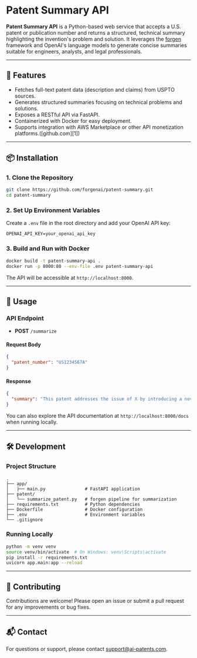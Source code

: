 # Patent Summary API

**Patent Summary API** is a Python-based web service that accepts a U.S. patent or publication number and returns a structured, technical summary highlighting the invention's problem and solution. It leverages the [forgen](https://github.com/forgenai/forgen) framework and OpenAI's language models to generate concise summaries suitable for engineers, analysts, and legal professionals.

---

## 🚀 Features

* Fetches full-text patent data (description and claims) from USPTO sources.
* Generates structured summaries focusing on technical problems and solutions.
* Exposes a RESTful API via FastAPI.
* Containerized with Docker for easy deployment.
* Supports integration with AWS Marketplace or other API monetization platforms.([github.com][1])

---

## 📦 Installation

### 1. Clone the Repository

```bash
git clone https://github.com/forgenai/patent-summary.git
cd patent-summary
```



### 2. Set Up Environment Variables

Create a `.env` file in the root directory and add your OpenAI API key:

```env
OPENAI_API_KEY=your_openai_api_key
```



### 3. Build and Run with Docker

```bash
docker build -t patent-summary-api .
docker run -p 8000:80 --env-file .env patent-summary-api
```



The API will be accessible at `http://localhost:8000`.

---

## 🧪 Usage

### API Endpoint

* **POST** `/summarize`

#### Request Body

```json
{
  "patent_number": "US1234567A"
}
```



#### Response

```json
{
  "summary": "This patent addresses the issue of X by introducing a novel method Y..."
}
```



You can also explore the API documentation at `http://localhost:8000/docs` when running locally.

---

## 🛠️ Development

### Project Structure

```plaintext
.
├── app/
│   ├── main.py               # FastAPI application
├── patent/
│   └── summarize_patent.py   # forgen pipeline for summarization
├── requirements.txt          # Python dependencies
├── Dockerfile                # Docker configuration
├── .env                      # Environment variables
└── .gitignore
```



### Running Locally

```bash
python -m venv venv
source venv/bin/activate  # On Windows: venv\Scripts\activate
pip install -r requirements.txt
uvicorn app.main:app --reload
```


---

## 🤝 Contributing

Contributions are welcome! Please open an issue or submit a pull request for any improvements or bug fixes.

---

## 📬 Contact

For questions or support, please contact [support@ai-patents.com](mailto:support@ai-patents.com).
